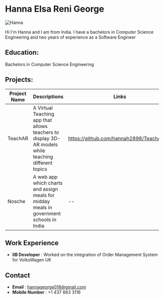 

# Hanna Elsa Reni George
![Hanna](https://github.com/hannah2898/resume/assets/43001462/06bd0cee-2aa5-474a-a913-afd68f189c60)

Hi I'm Hanna and I am from India. I have a bachelors in Computer Science Engineering and two years of experience as a Software Engineer

## Education:

Bachelors in Computer Science Engineering       

## Projects: 

| Project Name |Descriptions| Links |
| ------ | ------ |------ |
| TeachAR |A Virtual Teaching app that allows teachers to display 3D-AR models while teaching different topics| https://github.com/hannah2898/TeachAR.git |
| Nosche| A web app which charts and assign meals for midday meals in government schools in India| --

## Work Experience

- **IIB Developer** : Worked on the integration of Order Management System for VolksWagen UK

## Contact

- **Email** : hannageorge018@gmail.com
- **Mobile Number** : +1 437 663 3116



